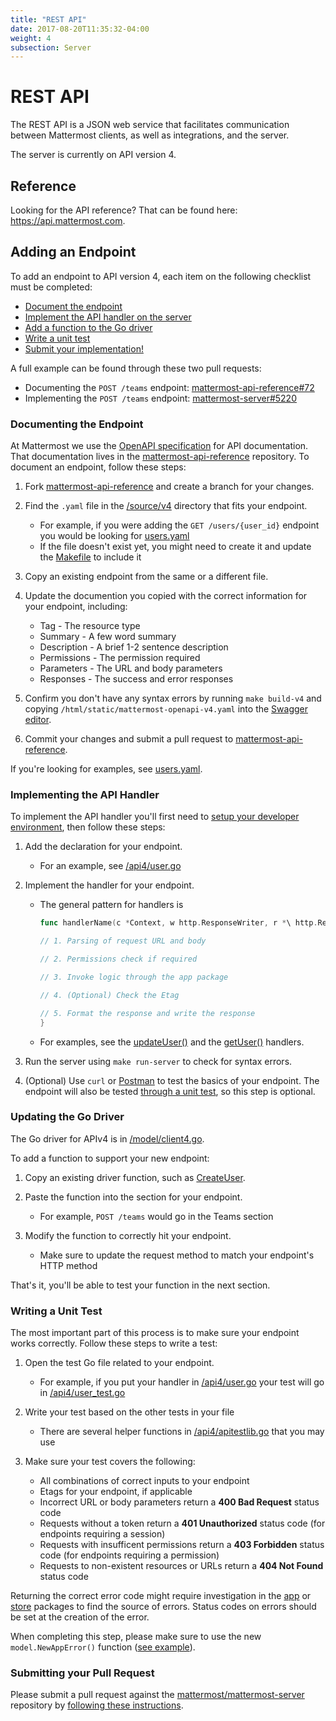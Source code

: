 ```yaml
---
title: "REST API"
date: 2017-08-20T11:35:32-04:00
weight: 4
subsection: Server
---
```


# REST API

The REST API is a JSON web service that facilitates communication between Mattermost clients, as well as integrations, and the server.

The server is currently on API version 4.

## Reference

Looking for the API reference? That can be found here: https://api.mattermost.com.

## Adding an Endpoint

To add an endpoint to API version 4, each item on the following checklist must be completed:

- [Document the endpoint](./#documenting-the-endpoint)
- [Implement the API handler on the server](./#implementing-the-api-handler)
- [Add a function to the Go driver](./#updating-the-go-driver)
- [Write a unit test](./#writing-a-unit-test)
- [Submit your implementation!](./#submitting-your-pull-request)

A full example can be found through these two pull requests:

- Documenting the `POST /teams` endpoint: [mattermost-api-reference#72](https://github.com/mattermost/mattermost-api-reference/pull/72)
- Implementing the `POST /teams` endpoint: [mattermost-server#5220](https://github.com/mattermost/mattermost-server/pull/5220)

### Documenting the Endpoint

At Mattermost we use the [OpenAPI specification](https://github.com/OAI/OpenAPI-Specification/blob/master/versions/2.0.md) for API documentation. That documentation lives in the [mattermost-api-reference](https://github.com/mattermost/mattermost-api-reference) repository. To document an endpoint, follow these steps:

1. Fork [mattermost-api-reference](https://github.com/mattermost/mattermost-api-reference)
and create a branch for your changes.
2. Find the `.yaml` file in the [/source/v4](https://github.com/mattermost/mattermost-api-reference/tree/master/v4/source) directory that fits your endpoint.
    - For example, if you were adding the `GET /users/{user_id}` endpoint you would be looking for [users.yaml](https://github.com/mattermost/mattermost-api-reference/blob/master/v4/source/users.yaml)
    - If the file doesn't exist yet, you might need to create it and update the [Makefile](https://github.com/mattermost/mattermost-api-reference/tree/master/Makefile) to include it

3. Copy an existing endpoint from the same or a different file.
4. Update the documention you copied with the correct information for your endpoint, including:
    - Tag - The resource type
    - Summary - A few word summary
    - Description - A brief 1-2 sentence description
    - Permissions - The permission required
    - Parameters - The URL and body parameters
    - Responses - The success and error responses
5.  Confirm you don't have any syntax errors by running `make build-v4` and copying `/html/static/mattermost-openapi-v4.yaml` into the [Swagger editor](http://editor.swagger.io).
6.  Commit your changes and submit a pull request to [mattermost-api-reference](https://github.com/mattermost/mattermost-api-reference).

If you're looking for examples, see [users.yaml](https://github.com/mattermost/mattermost-api-reference/blob/master/v4/source/users.yaml).

### Implementing the API Handler

To implement the API handler you'll first need to [setup your developer environment](https://docs.mattermost.com/developer/dev-setup.html), then follow these steps:

1.  Add the declaration for your endpoint.
    - For an example, see [/api4/user.go](https://github.com/mattermost/mattermost-server/tree/master/api4/user.go)

2.  Implement the handler for your endpoint.
    - The general pattern for handlers is

        ```Go
        func handlerName(c *Context, w http.ResponseWriter, r *\ http.Request) {

        // 1. Parsing of request URL and body

        // 2. Permissions check if required

        // 3. Invoke logic through the app package

        // 4. (Optional) Check the Etag

        // 5. Format the response and write the response
        }
        ```

    - For examples, see the [updateUser()](https://github.com/mattermost/mattermost-server/tree/master/api4/user.go#L86) and the [getUser()](https://github.com/mattermost/mattermost-server/tree/master/api4/user.go#L58) handlers.

3.  Run the server using `make run-server` to check for syntax errors.
4.  (Optional) Use `curl` or [Postman](https://www.getpostman.com/) to test the basics of your endpoint. The endpoint will also be tested [through a unit test](https://docs.mattermost.com/developer/api4.html#writing-a-unit-test), so this step is optional.

### Updating the Go Driver

The Go driver for APIv4 is in [/model/client4.go](https://github.com/mattermost/mattermost-server/tree/master/model/client4.go).

To add a function to support your new endpoint:

1.  Copy an existing driver function, such as [CreateUser](https://github.com/mattermost/mattermost-server/tree/master/model/client4.go#L186).
2.  Paste the function into the section for your endpoint.
    - For example, `POST /teams` would go in the Teams section

3.  Modify the function to correctly hit your endpoint.
    - Make sure to update the request method to match your endpoint's HTTP method

That's it, you'll be able to test your function in the next section.

### Writing a Unit Test

The most important part of this process is to make sure your endpoint works correctly. Follow these steps to write a test:

1.  Open the test Go file related to your endpoint.
    - For example, if you put your handler in [/api4/user.go](https://github.com/mattermost/mattermost-server/tree/master/api4/user.go) your test will go in [/api4/user\_test.go](https://github.com/mattermost/mattermost-server/tree/master/api4/user_test.go)

2.  Write your test based on the other tests in your file
    - There are several helper functions in [/api4/apitestlib.go](https://github.com/mattermost/mattermost-server/tree/master/api4/apitestlib.go) that you may use

3.  Make sure your test covers the following:
    - All combinations of correct inputs to your endpoint
    - Etags for your endpoint, if applicable
    - Incorrect URL or body parameters return a **400 Bad Request** status code
    - Requests without a token return a **401 Unauthorized** status code (for endpoints requiring a session)
    - Requests with insufficent permissions return a **403 Forbidden** status code (for endpoints requiring a permission)
    - Requests to non-existent resources or URLs return a **404 Not Found** status code

Returning the correct error code might require investigation in the [app](https://github.com/mattermost/mattermost-server/tree/master/app) or [store](https://github.com/mattermost/mattermost-server/tree/master/store) packages to find the source of errors. Status codes on errors should be set at the creation of the error.

When completing this step, please make sure to use the new `model.NewAppError()` function ([see example](https://github.com/mattermost/mattermost-server/blob/master/store/sqlstore/user_store.go)).

### Submitting your Pull Request

Please submit a pull request against the [mattermost/mattermost-server](https://github.com/mattermost/mattermost-server) repository by [following these instructions](/contribute/server/developer-workflow).
